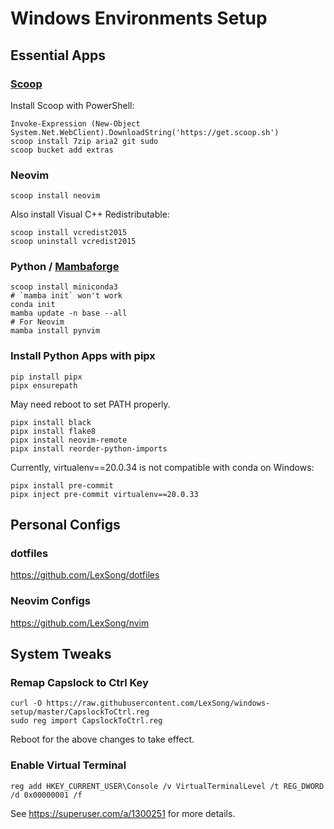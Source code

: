 # Windows Environments Setup

## Essential Apps

### [Scoop](https://scoop.sh/)

Install Scoop with PowerShell:

    Invoke-Expression (New-Object System.Net.WebClient).DownloadString('https://get.scoop.sh')
    scoop install 7zip aria2 git sudo
    scoop bucket add extras

### Neovim

    scoop install neovim

Also install Visual C++ Redistributable:

    scoop install vcredist2015
    scoop uninstall vcredist2015

### Python / [Mambaforge](https://github.com/conda-forge/miniforge#mambaforge)

    scoop install miniconda3
    # `mamba init` won't work
    conda init
    mamba update -n base --all
    # For Neovim
    mamba install pynvim

### Install Python Apps with pipx

    pip install pipx
    pipx ensurepath

May need reboot to set PATH properly.

    pipx install black
    pipx install flake8
    pipx install neovim-remote
    pipx install reorder-python-imports

Currently, virtualenv==20.0.34 is not compatible with conda on Windows:

    pipx install pre-commit
    pipx inject pre-commit virtualenv==20.0.33

## Personal Configs

### dotfiles

https://github.com/LexSong/dotfiles

### Neovim Configs

https://github.com/LexSong/nvim

## System Tweaks

### Remap Capslock to Ctrl Key

    curl -O https://raw.githubusercontent.com/LexSong/windows-setup/master/CapslockToCtrl.reg
    sudo reg import CapslockToCtrl.reg

Reboot for the above changes to take effect.

### Enable Virtual Terminal

    reg add HKEY_CURRENT_USER\Console /v VirtualTerminalLevel /t REG_DWORD /d 0x00000001 /f

See https://superuser.com/a/1300251 for more details.
